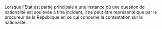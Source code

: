 Lorsque l'Etat est partie principale à une instance où une question de nationalité est soulevée à titre incident, il ne peut être représenté que par le procureur de la République en ce qui concerne la contestation sur la nationalité.